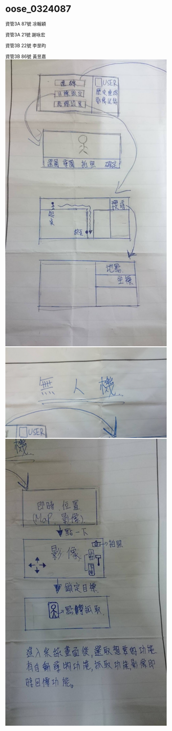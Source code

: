 # oose_0324087

資管3A 87號 凃翰穎

資管3A 21號 謝咏宏

資管3B 22號 李昰昀

資管3B 86號 黃昱嘉
![](14812969_1589407174418371_1015462410_o.jpg)
![](14858743_1589407141085041_336651455_o.jpg)
![](14813367_1589407151085040_693609691_o.jpg)
